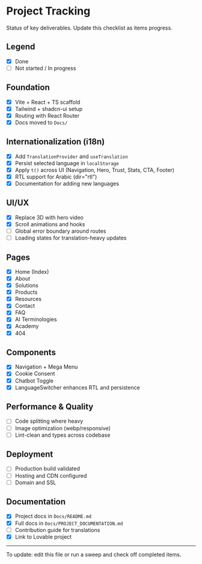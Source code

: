 # Project Tracking

Status of key deliverables. Update this checklist as items progress.

## Legend
- [x] Done
- [ ] Not started / In progress

## Foundation
- [x] Vite + React + TS scaffold
- [x] Tailwind + shadcn-ui setup
- [x] Routing with React Router
- [x] Docs moved to `Docs/`

## Internationalization (i18n)
- [x] Add `TranslationProvider` and `useTranslation`
- [x] Persist selected language in `localStorage`
- [x] Apply `t()` across UI (Navigation, Hero, Trust, Stats, CTA, Footer)
- [x] RTL support for Arabic (dir="rtl")
- [x] Documentation for adding new languages

## UI/UX
- [x] Replace 3D with hero video
- [x] Scroll animations and hooks
- [ ] Global error boundary around routes
- [ ] Loading states for translation-heavy updates

## Pages
- [x] Home (Index)
- [x] About
- [x] Solutions
- [x] Products
- [x] Resources
- [x] Contact
- [x] FAQ
- [x] AI Terminologies
- [x] Academy
- [x] 404

## Components
- [x] Navigation + Mega Menu
- [x] Cookie Consent
- [x] Chatbot Toggle
- [x] LanguageSwitcher enhances RTL and persistence

## Performance & Quality
- [ ] Code splitting where heavy
- [ ] Image optimization (webp/responsive)
- [ ] Lint-clean and types across codebase

## Deployment
- [ ] Production build validated
- [ ] Hosting and CDN configured
- [ ] Domain and SSL

## Documentation
- [x] Project docs in `Docs/README.md`
- [x] Full docs in `Docs/PROJECT_DOCUMENTATION.md`
- [ ] Contribution guide for translations
- [x] Link to Lovable project

---

To update: edit this file or run a sweep and check off completed items.
